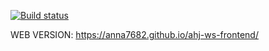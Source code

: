 [![Build status](https://ci.appveyor.com/api/projects/status/rkwe2aaeh914tq7w?svg=true)](https://ci.appveyor.com/project/Anna7682/ahj-ws-frontend)

WEB VERSION:
https://anna7682.github.io/ahj-ws-frontend/
